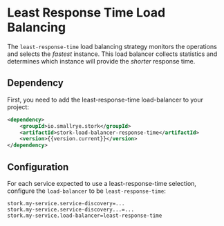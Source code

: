 # Least Response Time Load Balancing

The `least-response-time` load balancing strategy monitors the operations and selects the _fastest_ instance.
This load balancer collects statistics and determines which instance will provide the _shorter_ response time.

## Dependency

First, you need to add the least-response-time load-balancer to your project:

```xml
<dependency>
    <groupId>io.smallrye.stork</groupId>
    <artifactId>stork-load-balancer-response-time</artifactId>
    <version>{{version.current}}</version>
</dependency>
```

## Configuration

For each service expected to use a least-response-time selection, configure the `load-balancer` to be `least-response-time`:

```properties
stork.my-service.service-discovery=...
stork.my-service.service-discovery...=...
stork.my-service.load-balancer=least-response-time
```
